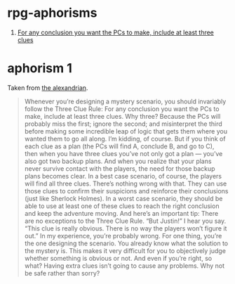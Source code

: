 # rpg-aphorisms

1. [For any conclusion you want the PCs to make, include at least three clues](#aphorism-1)

# aphorism 1

Taken from [the alexandrian](http://thealexandrian.net/wordpress/1118/roleplaying-games/three-clue-rule).

> Whenever you’re designing a mystery scenario, you should invariably follow the Three Clue Rule:
> For any conclusion you want the PCs to make, include at least three clues.
> Why three? Because the PCs will probably miss the first; ignore the second; and misinterpret the third before making some incredible leap of logic that gets them where you wanted them to go all along.
> I’m kidding, of course. But if you think of each clue as a plan (the PCs will find A, conclude B, and go to C), then when you have three clues you’ve not only got a plan — you’ve also got two backup plans. And when you realize that your plans never survive contact with the players, the need for those backup plans becomes clear.
> In a best case scenario, of course, the players will find all three clues. There’s nothing wrong with that. They can use those clues to confirm their suspicions and reinforce their conclusions (just like Sherlock Holmes).
> In a worst case scenario, they should be able to use at least one of these clues to reach the right conclusion and keep the adventure moving.
> And here’s an important tip: There are no exceptions to the Three Clue Rule.
> “But Justin!” I hear you say. “This clue is really obvious. There is no way the players won’t figure it out.”
> In my experience, you’re probably wrong. For one thing, you’re the one designing the scenario. You already know what the solution to the mystery is. This makes it very difficult for you to objectively judge whether something is obvious or not.
> And even if you’re right, so what? Having extra clues isn’t going to cause any problems. Why not be safe rather than sorry?
